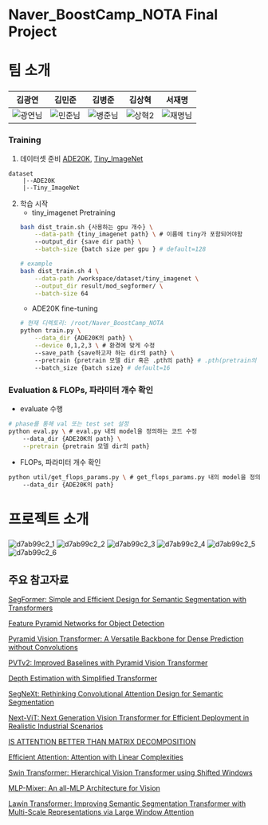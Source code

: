 # Naver_BoostCamp_NOTA Final Project

# 팀 소개

### 

|김광연|김민준|김병준|김상혁|서재명|
| :-: | :-: | :-: | :-: | :-: |
|![광연님](https://user-images.githubusercontent.com/59431433/217448461-bb7a37d4-f5d4-418b-a1b9-583b561b5733.png)|![민준님](https://user-images.githubusercontent.com/59431433/217448432-a3d093c4-0145-4846-a775-00650198fc2f.png)|![병준님](https://user-images.githubusercontent.com/59431433/217448424-11666f05-dda6-406d-95e8-47b3bab7c2f6.png)|![상혁2](https://user-images.githubusercontent.com/59431433/217448849-758c8e25-87db-4902-ab06-0aa8c359500c.png)|![재명님](https://user-images.githubusercontent.com/59431433/217448416-b2ba2070-6cfb-4829-a3bd-861f526cb74a.png)|

### Training
1. 데이터셋 준비
[ADE20K](https://groups.csail.mit.edu/vision/datasets/ADE20K/), [Tiny_ImageNet](https://paperswithcode.com/dataset/tiny-imagenet)
```
dataset
    |--ADE20K
    |--Tiny_ImageNet
```

2. 학습 시작
    - tiny_imagenet Pretraining
    ```bash
    bash dist_train.sh {사용하는 gpu 개수} \
        --data-path {tiny_imagenet path} \ # 이름에 tiny가 포함되어야함
        --output_dir {save dir path} \
        --batch-size {batch size per gpu } # default=128

    # example
    bash dist_train.sh 4 \
        --data-path /workspace/dataset/tiny_imagenet \
        --output_dir result/mod_segformer/ \
        --batch-size 64

    ```
    - ADE20K fine-tuning
    ```bash
    # 현재 디렉토리: /root/Naver_BoostCamp_NOTA
    python train.py \
        --data_dir {ADE20K의 path} \
        --device 0,1,2,3 \ # 환경에 맞게 수정 
        --save_path {save하고자 하는 dir의 path} \ 
        --pretrain {pretrain 모델 dir 혹은 .pth의 path} # .pth(pretrain의 output), dir(huggingface의 모델허브에서 제공하는 형태)
        --batch_size {batch size} # default=16
    ```

### Evaluation & FLOPs, 파라미터 개수 확인
- evaluate 수행

```bash
# phase를 통해 val 또는 test set 설정
python eval.py \ # eval.py 내의 model을 정의하는 코드 수정
    --data_dir {ADE20K의 path} \
    --pretrain {pretrain 모델 dir의 path}
```

- FLOPs, 파라미터 개수 확인

```bash
python util/get_flops_params.py \ # get_flops_params.py 내의 model을 정의하는 코드 수정
    --data_dir {ADE20K의 path}
```

# 프로젝트 소개

### 
![d7ab99c2_1](https://user-images.githubusercontent.com/59431433/217456663-608f0e4d-47e2-4195-a265-72db62a6839f.png)
![d7ab99c2_2](https://user-images.githubusercontent.com/59431433/217456668-fb28e993-6ca7-41eb-a433-32ee1bcac5c1.png)
![d7ab99c2_3](https://user-images.githubusercontent.com/59431433/217456669-4a568328-4a85-495e-a95d-233a84e0db75.png)
![d7ab99c2_4](https://user-images.githubusercontent.com/59431433/217456672-78d11b66-d9a8-460e-88b5-4494921b6b86.png)
![d7ab99c2_5](https://user-images.githubusercontent.com/59431433/217456674-91051a7f-d581-46c1-a424-0201ce5c1c09.png)
![d7ab99c2_6](https://user-images.githubusercontent.com/59431433/217456675-6430f896-9a65-4def-a269-97c723cfcde3.png)

## 주요 참고자료

[SegFormer: Simple and Efficient Design for Semantic Segmentation with Transformers](https://arxiv.org/abs/2105.15203)

[Feature Pyramid Networks for Object Detection](https://arxiv.org/abs/1612.03144)

[Pyramid Vision Transformer: A Versatile Backbone for Dense Prediction without Convolutions](https://arxiv.org/abs/2102.12122)

[PVTv2: Improved Baselines with Pyramid Vision Transformer](https://arxiv.org/abs/2106.13797)

[Depth Estimation with Simplified Transformer](https://arxiv.org/abs/2204.13791)

[SegNeXt: Rethinking Convolutional Attention Design for Semantic Segmentation](https://arxiv.org/abs/2209.08575)

[Next-ViT: Next Generation Vision Transformer for Efficient Deployment in Realistic Industrial Scenarios](https://arxiv.org/abs/2207.05501)

[IS ATTENTION BETTER THAN MATRIX DECOMPOSITION](https://arxiv.org/abs/2109.04553)

[Efficient Attention: Attention with Linear Complexities](https://arxiv.org/abs/1812.01243)

[Swin Transformer: Hierarchical Vision Transformer using Shifted Windows](https://arxiv.org/abs/2103.14030)

[MLP-Mixer: An all-MLP Architecture for Vision](https://arxiv.org/abs/2105.01601)

[Lawin Transformer: Improving Semantic Segmentation Transformer with Multi-Scale Representations via Large Window Attention](https://arxiv.org/abs/2201.01615)

